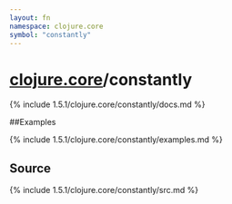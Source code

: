 ```yaml
---
layout: fn
namespace: clojure.core
symbol: "constantly"
---
```


# [clojure.core](../)/constantly

{% include 1.5.1/clojure.core/constantly/docs.md %}

##Examples

{% include 1.5.1/clojure.core/constantly/examples.md %}
## Source
{% include 1.5.1/clojure.core/constantly/src.md %}

